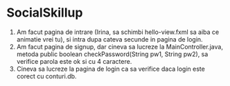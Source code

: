 # SocialSkillup

1. Am facut pagina de intrare (Irina, sa schimbi hello-view.fxml sa aiba ce animatie vrei tu), si intra dupa cateva secunde in pagina de login.
2. Am facut pagina de signup, dar cineva sa lucreze la MainController.java, metoda public boolean checkPassword(String pw1, String pw2), sa verifice parola este ok si cu 4 caractere.
3. Cineva sa lucreze la pagina de login ca sa verifice daca login este corect cu conturi.db.
